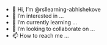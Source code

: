 - 👋 Hi, I’m @rsllearning-abhishekove
- 👀 I’m interested in ...
- 🌱 I’m currently learning ...
- 💞️ I’m looking to collaborate on ...
- 📫 How to reach me ...

<!---
rsllearning-abhishekove/rsllearning-abhishekove is a ✨ special ✨ repository because its `README.md` (this file) appears on your GitHub profile.
You can click the Preview link to take a look at your changes.
--->

